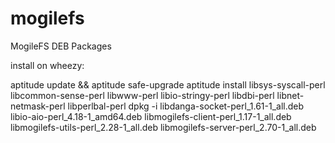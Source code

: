 mogilefs
========

MogileFS DEB Packages


install on wheezy:

aptitude update && aptitude safe-upgrade
aptitude install libsys-syscall-perl libcommon-sense-perl libwww-perl libio-stringy-perl libdbi-perl libnet-netmask-perl libperlbal-perl
dpkg -i libdanga-socket-perl_1.61-1_all.deb  libio-aio-perl_4.18-1_amd64.deb  libmogilefs-client-perl_1.17-1_all.deb   libmogilefs-utils-perl_2.28-1_all.deb libmogilefs-server-perl_2.70-1_all.deb
